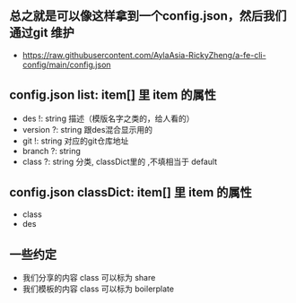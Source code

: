 ## 总之就是可以像这样拿到一个config.json，然后我们通过git 维护
- https://raw.githubusercontent.com/AylaAsia-RickyZheng/a-fe-cli-config/main/config.json

## config.json list: item[] 里 item 的属性
- des   !: string   描述（模版名字之类的，给人看的）
- version ?: string 跟des混合显示用的
- git   !: string   对应的git仓库地址
- branch ?: string
- class ?: string   分类, classDict里的 ,不填相当于 default

## config.json classDict: item[] 里 item 的属性
- class
- des

## 一些约定
- 我们分享的内容 class 可以标为 share
- 我们模板的内容 class 可以标为 boilerplate